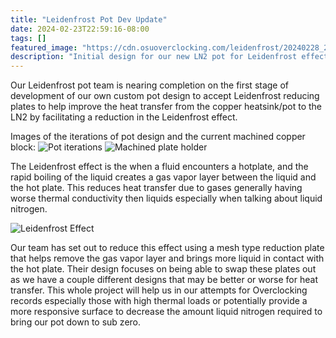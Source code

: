 ```yaml
---
title: "Leidenfrost Pot Dev Update"
date: 2024-02-23T22:59:16-08:00
tags: []
featured_image: "https://cdn.osuoverclocking.com/leidenfrost/20240228_200224.jpg"
description: "Initial design for our new LN2 pot for Leidenfrost effect reduction is done."
---
```


Our Leidenfrost pot team is nearing completion on the first stage of development of our own custom pot design to accept Leidenfrost reducing plates to help improve the heat transfer from the copper heatsink/pot to the LN2 by facilitating a reduction in the Leidenfrost effect. 

Images of the iterations of pot design and the current machined copper block:
![Pot iterations](https://cdn.osuoverclocking.com/leidenfrost/leidenfrost_1.webp)
![Machined plate holder](https://cdn.osuoverclocking.com/leidenfrost/20240228_200224.jpg)

The Leidenfrost effect is the when a fluid encounters a hotplate, and the rapid boiling of the liquid creates a gas vapor layer between the liquid and the hot plate. This reduces heat transfer due to gases generally having worse thermal conductivity then liquids especially when talking about liquid nitrogen.

![Leidenfrost Effect](https://upload.wikimedia.org/wikipedia/commons/thumb/c/c6/Leidenfrost_droplet.svg/1200px-Leidenfrost_droplet.svg.png)

Our team has set out to reduce this effect using a mesh type reduction plate that helps remove the gas vapor layer and brings more liquid in contact with the hot plate. Their design focuses on being able to swap these plates out as we have a couple different designs that may be better or worse for heat transfer. This whole project will help us in our attempts for Overclocking records especially those with high thermal loads or potentially provide a more responsive surface to decrease the amount liquid nitrogen required to bring our pot down to sub zero. 
